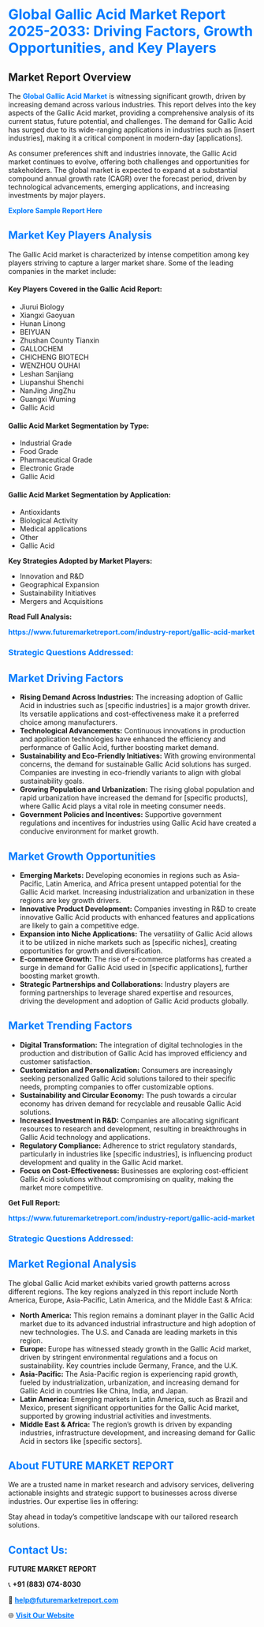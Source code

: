 <h1 style="color: #007BFF;">Global Gallic Acid Market Report 2025-2033: Driving Factors, Growth Opportunities, and Key Players</h1>

<section id="overview">
<h2>Market Report Overview</h2>
<p>The <a href="https://www.futuremarketreport.com/industry-report/gallic-acid-market" style="color: #007BFF; text-decoration: none;"><strong>Global Gallic Acid Market</strong></a> is witnessing significant growth, driven by increasing demand across various industries. This report delves into the key aspects of the Gallic Acid market, providing a comprehensive analysis of its current status, future potential, and challenges. The demand for Gallic Acid has surged due to its wide-ranging applications in industries such as [insert industries], making it a critical component in modern-day [applications].</p>
<p>As consumer preferences shift and industries innovate, the Gallic Acid market continues to evolve, offering both challenges and opportunities for stakeholders. The global market is expected to expand at a substantial compound annual growth rate (CAGR) over the forecast period, driven by technological advancements, emerging applications, and increasing investments by major players.</p>
</section>

<section id="overview">
<p><a href="https://www.futuremarketreport.com/request-sample/reportId=50353" style="color: #007BFF; text-decoration: none;"><strong>Explore Sample Report Here</strong></a></p>
</section>

<section id="key-players">
<h2 style="color: #007BFF;">Market Key Players Analysis</h2>
<p>The Gallic Acid market is characterized by intense competition among key players striving to capture a larger market share. Some of the leading companies in the market include:</p>
<h4>Key Players Covered in the Gallic Acid Report:</h4>
<ul><li>Jiurui Biology</li><li>Xiangxi Gaoyuan</li><li>Hunan Linong</li><li>BEIYUAN</li><li>Zhushan County Tianxin</li><li>GALLOCHEM</li><li>CHICHENG BIOTECH</li><li>WENZHOU OUHAI</li><li>Leshan Sanjiang</li><li>Liupanshui Shenchi</li><li>NanJing JingZhu</li><li>Guangxi Wuming</li><li>Gallic Acid</li></ul>
<h4>Gallic Acid Market Segmentation by Type:</h4>
<ul><li>Industrial Grade</li><li>Food Grade</li><li>Pharmaceutical Grade</li><li>Electronic Grade</li><li>Gallic Acid</li></ul>

<h4>Gallic Acid Market Segmentation by Application:</h4>
<ul><li>Antioxidants</li><li>Biological Activity</li><li>Medical applications</li><li>Other</li><li>Gallic Acid</li></ul>
<p><strong>Key Strategies Adopted by Market Players:</strong></p>
<ul>
<li>Innovation and R&D</li>
<li>Geographical Expansion</li>
<li>Sustainability Initiatives</li>
<li>Mergers and Acquisitions</li>
</ul>
</section>

<section>
<p><strong>Read Full Analysis: </strong></p><a href="https://www.futuremarketreport.com/industry-report/gallic-acid-market" style="color: #007BFF; text-decoration: none;"><strong>https://www.futuremarketreport.com/industry-report/gallic-acid-market</strong></a>
<h3 style="color: #007BFF;">Strategic Questions Addressed:</h3>
</section>

<section id="driving-factors">
<h2 style="color: #007BFF;">Market Driving Factors</h2>
<ul>
<li><strong>Rising Demand Across Industries:</strong> The increasing adoption of Gallic Acid in industries such as [specific industries] is a major growth driver. Its versatile applications and cost-effectiveness make it a preferred choice among manufacturers.</li>
<li><strong>Technological Advancements:</strong> Continuous innovations in production and application technologies have enhanced the efficiency and performance of Gallic Acid, further boosting market demand.</li>
<li><strong>Sustainability and Eco-Friendly Initiatives:</strong> With growing environmental concerns, the demand for sustainable Gallic Acid solutions has surged. Companies are investing in eco-friendly variants to align with global sustainability goals.</li>
<li><strong>Growing Population and Urbanization:</strong> The rising global population and rapid urbanization have increased the demand for [specific products], where Gallic Acid plays a vital role in meeting consumer needs.</li>
<li><strong>Government Policies and Incentives:</strong> Supportive government regulations and incentives for industries using Gallic Acid have created a conducive environment for market growth.</li>
</ul>
</section>

<section id="growth-opportunities">
<h2 style="color: #007BFF;">Market Growth Opportunities</h2>
<ul>
<li><strong>Emerging Markets:</strong> Developing economies in regions such as Asia-Pacific, Latin America, and Africa present untapped potential for the Gallic Acid market. Increasing industrialization and urbanization in these regions are key growth drivers.</li>
<li><strong>Innovative Product Development:</strong> Companies investing in R&D to create innovative Gallic Acid products with enhanced features and applications are likely to gain a competitive edge.</li>
<li><strong>Expansion into Niche Applications:</strong> The versatility of Gallic Acid allows it to be utilized in niche markets such as [specific niches], creating opportunities for growth and diversification.</li>
<li><strong>E-commerce Growth:</strong> The rise of e-commerce platforms has created a surge in demand for Gallic Acid used in [specific applications], further boosting market growth.</li>
<li><strong>Strategic Partnerships and Collaborations:</strong> Industry players are forming partnerships to leverage shared expertise and resources, driving the development and adoption of Gallic Acid products globally.</li>
</ul>
</section>

<section id="trending-factors">
<h2 style="color: #007BFF;">Market Trending Factors</h2>
<ul>
<li><strong>Digital Transformation:</strong> The integration of digital technologies in the production and distribution of Gallic Acid has improved efficiency and customer satisfaction.</li>
<li><strong>Customization and Personalization:</strong> Consumers are increasingly seeking personalized Gallic Acid solutions tailored to their specific needs, prompting companies to offer customizable options.</li>
<li><strong>Sustainability and Circular Economy:</strong> The push towards a circular economy has driven demand for recyclable and reusable Gallic Acid solutions.</li>
<li><strong>Increased Investment in R&D:</strong> Companies are allocating significant resources to research and development, resulting in breakthroughs in Gallic Acid technology and applications.</li>
<li><strong>Regulatory Compliance:</strong> Adherence to strict regulatory standards, particularly in industries like [specific industries], is influencing product development and quality in the Gallic Acid market.</li>
<li><strong>Focus on Cost-Effectiveness:</strong> Businesses are exploring cost-efficient Gallic Acid solutions without compromising on quality, making the market more competitive.</li>
</ul>
</section>

<section>
<p><strong>Get Full Report: </strong></p><a href="https://www.futuremarketreport.com/industry-report/gallic-acid-market" style="color: #007BFF; text-decoration: none;"><strong>https://www.futuremarketreport.com/industry-report/gallic-acid-market</strong></a>
<h3 style="color: #007BFF;">Strategic Questions Addressed:</h3>
</section>


<section id="regional-analysis">
<h2 style="color: #007BFF;">Market Regional Analysis</h2>
<p>The global Gallic Acid market exhibits varied growth patterns across different regions. The key regions analyzed in this report include North America, Europe, Asia-Pacific, Latin America, and the Middle East & Africa:</p>
<ul>
<li><strong>North America:</strong> This region remains a dominant player in the Gallic Acid market due to its advanced industrial infrastructure and high adoption of new technologies. The U.S. and Canada are leading markets in this region.</li>
<li><strong>Europe:</strong> Europe has witnessed steady growth in the Gallic Acid market, driven by stringent environmental regulations and a focus on sustainability. Key countries include Germany, France, and the U.K.</li>
<li><strong>Asia-Pacific:</strong> The Asia-Pacific region is experiencing rapid growth, fueled by industrialization, urbanization, and increasing demand for Gallic Acid in countries like China, India, and Japan.</li>
<li><strong>Latin America:</strong> Emerging markets in Latin America, such as Brazil and Mexico, present significant opportunities for the Gallic Acid market, supported by growing industrial activities and investments.</li>
<li><strong>Middle East & Africa:</strong> The region’s growth is driven by expanding industries, infrastructure development, and increasing demand for Gallic Acid in sectors like [specific sectors].</li>
</ul>
</section>

<footer>
<h2 style="color: #007BFF;">About FUTURE MARKET REPORT</h2>
<p>We are a trusted name in market research and advisory services, delivering actionable insights and strategic support to businesses across diverse industries. Our expertise lies in offering:</p>

<p>Stay ahead in today’s competitive landscape with our tailored research solutions.</p>

<h2 style="color: #007BFF;">Contact Us:</h2>
<p><strong>FUTURE MARKET REPORT</strong></p>
<p>📞 <strong>+91 (883) 074-8030</strong></p>
<p>📧 <strong><a href="mailto:help@futuremarketreport.com" style="color: #007BFF;">help@futuremarketreport.com</a></strong></p>
<p>🌐 <strong><a href="https://www.futuremarketreport.com/" style="color: #007BFF;">Visit Our Website</a></strong></p>
</footer>